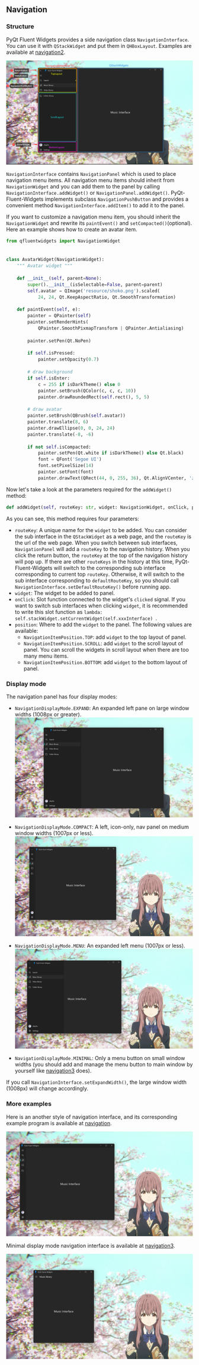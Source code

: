 ## Navigation
### Structure

PyQt Fluent Widgets provides a side navigation class `NavigationInterface`. You can use it with `QStackWidget` and put them in `QHBoxLayout`. Examples are available at [navigation2](https://github.com/zhiyiYo/PyQt-Fluent-Widgets/tree/master/examples/navigation2).

![](_static/NavigationInterface_Structure.jpg)

`NavigationInterface` contains `NavigationPanel` which is used to place navigation menu items. All navigation menu items should inherit from `NavigationWidget` and you can add them to the panel by calling `NavigationInterface.addWidget()` or `NavigationPanel.addWidget()`. PyQt-Fluent-Widgets implements subclass `NavigationPushButton` and provides a convenient method `NavigationInterface.addItem()` to add it to the panel.

If you want to customize a navigation menu item, you should inherit the `NavigationWidget` and rewrite its `paintEvent()` and `setCompacted()`(optional). Here an example shows how to create an avatar item.
```python
from qfluentwidgets import NavigationWidget


class AvatarWidget(NavigationWidget):
    """ Avatar widget """

    def __init__(self, parent=None):
        super().__init__(isSelectable=False, parent=parent)
        self.avatar = QImage('resource/shoko.png').scaled(
            24, 24, Qt.KeepAspectRatio, Qt.SmoothTransformation)

    def paintEvent(self, e):
        painter = QPainter(self)
        painter.setRenderHints(
            QPainter.SmoothPixmapTransform | QPainter.Antialiasing)

        painter.setPen(Qt.NoPen)

        if self.isPressed:
            painter.setOpacity(0.7)

        # draw background
        if self.isEnter:
            c = 255 if isDarkTheme() else 0
            painter.setBrush(QColor(c, c, c, 10))
            painter.drawRoundedRect(self.rect(), 5, 5)

        # draw avatar
        painter.setBrush(QBrush(self.avatar))
        painter.translate(8, 6)
        painter.drawEllipse(0, 0, 24, 24)
        painter.translate(-8, -6)

        if not self.isCompacted:
            painter.setPen(Qt.white if isDarkTheme() else Qt.black)
            font = QFont('Segoe UI')
            font.setPixelSize(14)
            painter.setFont(font)
            painter.drawText(QRect(44, 0, 255, 36), Qt.AlignVCenter, 'zhiyiYo')
```

Now let's take a look at the parameters required for the `addWidget()` method:

```python
def addWidget(self, routeKey: str, widget: NavigationWidget, onClick, position=NavigationItemPosition.TOP)
```

As you can see, this method requires four parameters:

* `routeKey`: A unique name for the `widget` to be added. You can consider the sub interface in the `QStackWidget` as a web page, and the `routeKey` is the url of the web page. When you switch between sub interfaces, `NavigationPanel` will add a `routeKey` to the navigation history. When you click the return button, the `routeKey` at the top of the navigation history will pop up. If there are other `routeKeys` in the history at this time, PyQt-Fluent-Widgets will switch to the corresponding sub interface corresponding to current top `routeKey`. Otherwise, it will switch to the sub interface corresponding to `defaultRouteKey`, so you should call `NavigationInterface.setDefaultRouteKey()` before running app.
* `widget`: The widget to be added to panel.
* `onClick`: Slot function connected to the widget's `clicked` signal. If you want to switch sub interfaces when clicking `widget`, it is recommended to write this slot function as `lambda: self.stackWidget.setCurrentWidget(self.xxxInterface) `.
* `position`: Where to add the `widget` to the panel. The following values are available:
  * `NavigationItemPosition.TOP`: add `widget` to the top layout of panel.
  * `NavigationItemPosition.SCROLL`: add `widget` to the scroll layout of panel. You can scroll the widgets in scroll layout when there are too many menu items.
  * `NavigationItemPosition.BOTTOM`: add `widget` to the bottom layout of panel.

### Display mode

The navigation panel has four display modes:

* `NavigationDisplayMode.EXPAND`: An expanded left pane on large window widths (1008px or greater).
  ![](_static/NavigationInterface_Expanded.jpg)

* `NavigationDisplayMode.COMPACT`: A left, icon-only, nav panel on medium window widths (1007px or less).
  ![](_static/NavigationInterface_Compact.jpg)

* `NavigationDisplayMode.MENU`: An expanded left menu (1007px or less).
  ![](_static/NavigationInterface_Menu.jpg)

* `NavigationDisplayMode.MINIMAL`: Only a menu button on small window widths (you should add and manage the menu button to main window by yourself like [navigation3](https://github.com/zhiyiYo/PyQt-Fluent-Widgets/tree/master/examples/navigation3) does).

If you call `NavigationInterface.setExpandWidth()`, the large window width (1008px) will change accordingly.


### More examples
Here is an another style of navigation interface, and its corresponding example program is available at [navigation](https://github.com/zhiyiYo/PyQt-Fluent-Widgets/tree/master/examples/navigation).

![](_static/NavigationInterface.jpg)

Minimal display mode navigation interface is available at [navigation3](https://github.com/zhiyiYo/PyQt-Fluent-Widgets/tree/master/examples/navigation3).

![](_static/NavigationInterface_Minimal.jpg)
